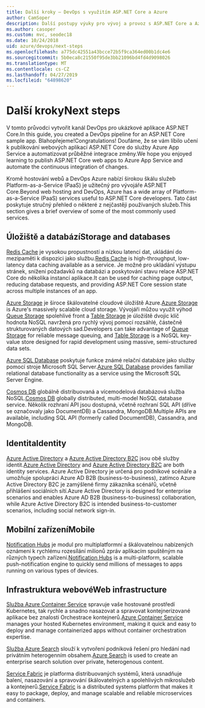 ```yaml
---
title: Další kroky – DevOps s využitím ASP.NET Core a Azure
author: CamSoper
description: Další postupy výuky pro vývoj a provoz s ASP.NET Core a Azure.
ms.author: casoper
ms.custom: mvc, seodec18
ms.date: 10/24/2018
uid: azure/devops/next-steps
ms.openlocfilehash: a775dc42551a43bcce72b5f9ca364ed00b1dc4e6
ms.sourcegitcommit: 5b0eca8c21550f95de3bb21096bd4fd4d9098026
ms.translationtype: MT
ms.contentlocale: cs-CZ
ms.lasthandoff: 04/27/2019
ms.locfileid: "64898620"
---
```

# <a name="next-steps"></a><span data-ttu-id="ea052-103">Další kroky</span><span class="sxs-lookup"><span data-stu-id="ea052-103">Next steps</span></span>

<span data-ttu-id="ea052-104">V tomto průvodci vytvořit kanál DevOps pro ukázkové aplikace ASP.NET Core.</span><span class="sxs-lookup"><span data-stu-id="ea052-104">In this guide, you created a DevOps pipeline for an ASP.NET Core sample app.</span></span> <span data-ttu-id="ea052-105">Blahopřejeme!</span><span class="sxs-lookup"><span data-stu-id="ea052-105">Congratulations!</span></span> <span data-ttu-id="ea052-106">Doufáme, že se vám líbilo učení k publikování webových aplikací ASP.NET Core do služby Azure App Service a automatizovat průběžné integrace změny.</span><span class="sxs-lookup"><span data-stu-id="ea052-106">We hope you enjoyed learning to publish ASP.NET Core web apps to Azure App Service and automate the continuous integration of changes.</span></span>

<span data-ttu-id="ea052-107">Kromě hostování webů a DevOps Azure nabízí širokou škálu služeb Platform-as-a-Service (PaaS) je užitečný pro vývojáře ASP.NET Core.</span><span class="sxs-lookup"><span data-stu-id="ea052-107">Beyond web hosting and DevOps, Azure has a wide array of Platform-as-a-Service (PaaS) services useful to ASP.NET Core developers.</span></span> <span data-ttu-id="ea052-108">Tato část poskytuje stručný přehled o některé z nejčastěji používaných služeb.</span><span class="sxs-lookup"><span data-stu-id="ea052-108">This section gives a brief overview of some of the most commonly used services.</span></span>

## <a name="storage-and-databases"></a><span data-ttu-id="ea052-109">Úložiště a databází</span><span class="sxs-lookup"><span data-stu-id="ea052-109">Storage and databases</span></span>

<span data-ttu-id="ea052-110">[Redis Cache](/azure/redis-cache/) je vysokou propustností a nízkou latencí dat, ukládání do mezipaměti k dispozici jako službu.</span><span class="sxs-lookup"><span data-stu-id="ea052-110">[Redis Cache](/azure/redis-cache/) is high-throughput, low-latency data caching available as a service.</span></span> <span data-ttu-id="ea052-111">Je možné pro ukládání výstupu stránek, snížení požadavků na databázi a poskytování stavu relace ASP.NET Core do několika instancí aplikace.</span><span class="sxs-lookup"><span data-stu-id="ea052-111">It can be used for caching page output, reducing database requests, and providing ASP.NET Core session state across multiple instances of an app.</span></span>

<span data-ttu-id="ea052-112">[Azure Storage](/azure/storage/) je široce škálovatelné cloudové úložiště Azure.</span><span class="sxs-lookup"><span data-stu-id="ea052-112">[Azure Storage](/azure/storage/) is Azure's massively scalable cloud storage.</span></span> <span data-ttu-id="ea052-113">Vývojáři můžou využít výhod [Queue Storage](/azure/storage/queues/storage-queues-introduction) spolehlivé front a [Table Storage](/azure/storage/tables/table-storage-overview) je úložiště dvojic klíč hodnota NoSQL navržená pro rychlý vývoj pomocí rozsáhlé, částečně strukturovaných datových sad.</span><span class="sxs-lookup"><span data-stu-id="ea052-113">Developers can take advantage of [Queue Storage](/azure/storage/queues/storage-queues-introduction) for reliable message queuing, and [Table Storage](/azure/storage/tables/table-storage-overview) is a NoSQL key-value store designed for rapid development using massive, semi-structured data sets.</span></span>

<span data-ttu-id="ea052-114">[Azure SQL Database](/azure/sql-database/) poskytuje funkce známé relační databáze jako služby pomocí stroje Microsoft SQL Server.</span><span class="sxs-lookup"><span data-stu-id="ea052-114">[Azure SQL Database](/azure/sql-database/) provides familiar relational database functionality as a service using the Microsoft SQL Server Engine.</span></span>

<span data-ttu-id="ea052-115">[Cosmos DB](/azure/cosmos-db/) globálně distribuovaná a vícemodelová databázová služba NoSQL.</span><span class="sxs-lookup"><span data-stu-id="ea052-115">[Cosmos DB](/azure/cosmos-db/) globally distributed, multi-model NoSQL database service.</span></span> <span data-ttu-id="ea052-116">Několik rozhraní API jsou dostupná, včetně rozhraní SQL API (dříve se označovaly jako DocumentDB) a Cassandra, MongoDB.</span><span class="sxs-lookup"><span data-stu-id="ea052-116">Multiple APIs are available, including SQL API (formerly called DocumentDB), Cassandra, and MongoDB.</span></span>

## <a name="identity"></a><span data-ttu-id="ea052-117">Identita</span><span class="sxs-lookup"><span data-stu-id="ea052-117">Identity</span></span>

<span data-ttu-id="ea052-118">[Azure Active Directory](/azure/active-directory/) a [Azure Active Directory B2C](/azure/active-directory-b2c/) jsou obě služby identit.</span><span class="sxs-lookup"><span data-stu-id="ea052-118">[Azure Active Directory](/azure/active-directory/) and [Azure Active Directory B2C](/azure/active-directory-b2c/) are both identity services.</span></span> <span data-ttu-id="ea052-119">Azure Active Directory je určená pro podnikové scénáře a umožňuje spolupráci Azure AD B2B (business-to-business), zatímco Azure Active Directory B2C je zamýšlené firmy zákazníka scénářů, včetně přihlášení sociálních sítí.</span><span class="sxs-lookup"><span data-stu-id="ea052-119">Azure Active Directory is designed for enterprise scenarios and enables Azure AD B2B (business-to-business) collaboration, while Azure Active Directory B2C is intended business-to-customer scenarios, including social network sign-in.</span></span>

## <a name="mobile"></a><span data-ttu-id="ea052-120">Mobilní zařízení</span><span class="sxs-lookup"><span data-stu-id="ea052-120">Mobile</span></span>

<span data-ttu-id="ea052-121">[Notification Hubs](/azure/notification-hubs/) je modul pro multiplatformní a škálovatelnou nabízených oznámení k rychlému rozesílání milionů zpráv aplikacím spuštěným na různých typech zařízení.</span><span class="sxs-lookup"><span data-stu-id="ea052-121">[Notification Hubs](/azure/notification-hubs/) is a multi-platform, scalable push-notification engine to quickly send millions of messages to apps running on various types of devices.</span></span>

## <a name="web-infrastructure"></a><span data-ttu-id="ea052-122">Infrastruktura webové</span><span class="sxs-lookup"><span data-stu-id="ea052-122">Web infrastructure</span></span>

<span data-ttu-id="ea052-123">[Služba Azure Container Service](/azure/aks/) spravuje vaše hostované prostředí Kubernetes, tak rychle a snadno nasazovat a spravovat kontejnerizované aplikace bez znalosti Orchestrace kontejnerů.</span><span class="sxs-lookup"><span data-stu-id="ea052-123">[Azure Container Service](/azure/aks/) manages your hosted Kubernetes environment, making it quick and easy to deploy and manage containerized apps without container orchestration expertise.</span></span>

<span data-ttu-id="ea052-124">[Služba Azure Search](/azure/search/) slouží k vytvoření podniková řešení pro hledání nad privátním heterogenním obsahem.</span><span class="sxs-lookup"><span data-stu-id="ea052-124">[Azure Search](/azure/search/) is used to create an enterprise search solution over private, heterogenous content.</span></span>

<span data-ttu-id="ea052-125">[Service Fabric](/azure/service-fabric/) je platforma distribuovaných systémů, která usnadňuje balení, nasazování a spravování škálovatelných a spolehlivých mikroslužeb a kontejnerů.</span><span class="sxs-lookup"><span data-stu-id="ea052-125">[Service Fabric](/azure/service-fabric/) is a distributed systems platform that makes it easy to package, deploy, and manage scalable and reliable microservices and containers.</span></span>
